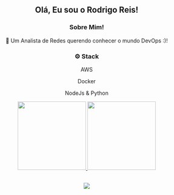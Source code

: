 <div align="center">
<h2>Olá, Eu sou o Rodrigo Reis!</h2>

<h3>  Sobre Mim! </h3>

  🙋 Um Analista de Redes querendo conhecer o mundo DevOps :)!
  
 

<h3>⚙️ Stack</h3>
  
  AWS
  
  Docker
  
  NodeJs & Python
  
<div align="center">
  <a href="https://github.com/reisstech">
  <img height="180em" src="https://github-readme-stats.vercel.app/api?username=reisstech&show_icons=true&theme=dracula&include_all_commits=true&count_private=true"/>
  <img height="180em" src="https://github-readme-stats.vercel.app/api/top-langs/?username=reisstech&layout=compact&langs_count=7&theme=dracula"/>
    <br></br>
    </div>
  
  
 <a href="https://www.linkedin.com/in/rodrigo-reis99" target="_blank"><img src="https://img.shields.io/badge/-LinkedIn-%230077B5?style=for-the-badge&logo=linkedin&logoColor=white" target="_blank"></a> 
 
</div>


